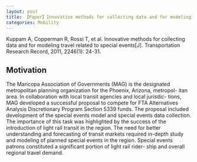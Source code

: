 ```yaml
---
layout: post
title: 【Paper】Innovative methods for collecting data and for modeling travel related to special events
categories: Mobility
---
```


Kuppam A, Copperman R, Rossi T, et al. Innovative methods for collecting data and for modeling travel related to special events[J]. Transportation Research Record, 2011, 2246(1): 24-31.

## Motivation

The Maricopa Association of Governments (MAG) is the designated metropolitan planning organization for the Phoenix, Arizona, metropol- itan area. In collaboration with local transit agencies and local jurisdic- tions, MAG developed a successful proposal to compete for FTA Alternatives Analysis Discretionary Program Section 5339 funds. The proposal included development of the special events model and special events data collection. The importance of this task was highlighted by the success of the introduction of light rail transit in the region. The need for better understanding and forecasting of transit markets required in-depth study and modeling of planned special events in the region. Special events patrons constituted a significant portion of light rail rider- ship and overall regional travel demand. 